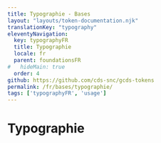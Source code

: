 ```yaml
---
title: Typographie - Bases
layout: "layouts/token-documentation.njk"
translationKey: "typography"
eleventyNavigation:
  key: typographyFR
  title: Typographie
  locale: fr
  parent: foundationsFR
#   hideMain: true
  order: 4
github: https://github.com/cds-snc/gcds-tokens
permalink: /fr/bases/typographie/
tags: ['typographyFR', 'usage']
---
```


# Typographie
